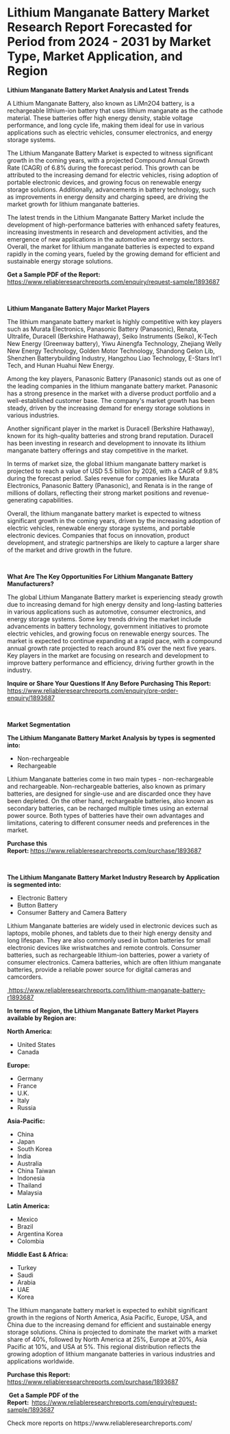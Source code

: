 <p><h1>Lithium Manganate Battery Market Research Report Forecasted for Period from 2024 -  2031 by Market Type, Market Application, and Region</h1></p><p><strong>Lithium Manganate Battery Market Analysis and Latest Trends</strong></p>
<p><p>A Lithium Manganate Battery, also known as LiMn2O4 battery, is a rechargeable lithium-ion battery that uses lithium manganate as the cathode material. These batteries offer high energy density, stable voltage performance, and long cycle life, making them ideal for use in various applications such as electric vehicles, consumer electronics, and energy storage systems.</p><p>The Lithium Manganate Battery Market is expected to witness significant growth in the coming years, with a projected Compound Annual Growth Rate (CAGR) of 6.8% during the forecast period. This growth can be attributed to the increasing demand for electric vehicles, rising adoption of portable electronic devices, and growing focus on renewable energy storage solutions. Additionally, advancements in battery technology, such as improvements in energy density and charging speed, are driving the market growth for lithium manganate batteries.</p><p>The latest trends in the Lithium Manganate Battery Market include the development of high-performance batteries with enhanced safety features, increasing investments in research and development activities, and the emergence of new applications in the automotive and energy sectors. Overall, the market for lithium manganate batteries is expected to expand rapidly in the coming years, fueled by the growing demand for efficient and sustainable energy storage solutions.</p></p>
<p><strong>Get a Sample PDF of the Report:&nbsp;</strong> <a href="https://www.reliableresearchreports.com/enquiry/request-sample/1893687">https://www.reliableresearchreports.com/enquiry/request-sample/1893687</a></p>
<p>&nbsp;</p>
<p><strong>Lithium Manganate Battery Major Market Players</strong></p>
<p><p>The lithium manganate battery market is highly competitive with key players such as Murata Electronics, Panasonic Battery (Panasonic), Renata, Ultralife, Duracell (Berkshire Hathaway), Seiko Instruments (Seiko), K-Tech New Energy (Greenway battery), Yiwu Ainengfa Technology, Zhejiang Welly New Energy Technology, Golden Motor Technology, Shandong Gelon Lib, Shenzhen Batterybuilding Industry, Hangzhou Liao Technology, E-Stars Int'l Tech, and Hunan Huahui New Energy.</p><p>Among the key players, Panasonic Battery (Panasonic) stands out as one of the leading companies in the lithium manganate battery market. Panasonic has a strong presence in the market with a diverse product portfolio and a well-established customer base. The company's market growth has been steady, driven by the increasing demand for energy storage solutions in various industries.</p><p>Another significant player in the market is Duracell (Berkshire Hathaway), known for its high-quality batteries and strong brand reputation. Duracell has been investing in research and development to innovate its lithium manganate battery offerings and stay competitive in the market.</p><p>In terms of market size, the global lithium manganate battery market is projected to reach a value of USD 5.5 billion by 2026, with a CAGR of 9.8% during the forecast period. Sales revenue for companies like Murata Electronics, Panasonic Battery (Panasonic), and Renata is in the range of millions of dollars, reflecting their strong market positions and revenue-generating capabilities.</p><p>Overall, the lithium manganate battery market is expected to witness significant growth in the coming years, driven by the increasing adoption of electric vehicles, renewable energy storage systems, and portable electronic devices. Companies that focus on innovation, product development, and strategic partnerships are likely to capture a larger share of the market and drive growth in the future.</p></p>
<p>&nbsp;</p>
<p><strong>What Are The Key Opportunities For Lithium Manganate Battery Manufacturers?</strong></p>
<p><p>The global Lithium Manganate Battery market is experiencing steady growth due to increasing demand for high energy density and long-lasting batteries in various applications such as automotive, consumer electronics, and energy storage systems. Some key trends driving the market include advancements in battery technology, government initiatives to promote electric vehicles, and growing focus on renewable energy sources. The market is expected to continue expanding at a rapid pace, with a compound annual growth rate projected to reach around 8% over the next five years. Key players in the market are focusing on research and development to improve battery performance and efficiency, driving further growth in the industry.</p></p>
<p><strong>Inquire or Share Your Questions If Any Before Purchasing This Report:</strong> <a href="https://www.reliableresearchreports.com/enquiry/pre-order-enquiry/1893687">https://www.reliableresearchreports.com/enquiry/pre-order-enquiry/1893687</a></p>
<p>&nbsp;</p>
<p><strong>Market Segmentation</strong></p>
<p><strong>The Lithium Manganate Battery Market Analysis by types is segmented into:</strong></p>
<p><ul><li>Non-rechargeable</li><li>Rechargeable</li></ul></p>
<p><p>Lithium Manganate batteries come in two main types - non-rechargeable and rechargeable. Non-rechargeable batteries, also known as primary batteries, are designed for single-use and are discarded once they have been depleted. On the other hand, rechargeable batteries, also known as secondary batteries, can be recharged multiple times using an external power source. Both types of batteries have their own advantages and limitations, catering to different consumer needs and preferences in the market.</p></p>
<p><strong>Purchase this Report:&nbsp;</strong><a href="https://www.reliableresearchreports.com/purchase/1893687">https://www.reliableresearchreports.com/purchase/1893687</a></p>
<p>&nbsp;</p>
<p><strong>The Lithium Manganate Battery Market Industry Research by Application is segmented into:</strong></p>
<p><ul><li>Electronic Battery</li><li>Button Battery</li><li>Consumer Battery and Camera Battery</li></ul></p>
<p><p>Lithium Manganate batteries are widely used in electronic devices such as laptops, mobile phones, and tablets due to their high energy density and long lifespan. They are also commonly used in button batteries for small electronic devices like wristwatches and remote controls. Consumer batteries, such as rechargeable lithium-ion batteries, power a variety of consumer electronics. Camera batteries, which are often lithium manganate batteries, provide a reliable power source for digital cameras and camcorders.</p></p>
<p><a href="https://www.reliableresearchreports.com/lithium-manganate-battery-r1893687">&nbsp;https://www.reliableresearchreports.com/lithium-manganate-battery-r1893687</a></p>
<p><strong>In terms of Region, the Lithium Manganate Battery Market Players available by Region are:</strong></p>
<p>
    <p> <strong> North America: </strong>
        <ul>
            <li>United States</li>
            <li>Canada</li>
        </ul>
        </p> 
    <p> <strong> Europe: </strong>
        <ul>
            <li>Germany</li>
            <li>France</li>
            <li>U.K.</li>
            <li>Italy</li>
            <li>Russia</li>
        </ul>
        </p> 
    <p> <strong> Asia-Pacific: </strong>
        <ul>
            <li>China</li>
            <li>Japan</li>
            <li>South Korea</li>
            <li>India</li>
            <li>Australia</li>
            <li>China Taiwan</li>
            <li>Indonesia</li>
            <li>Thailand</li>
            <li>Malaysia</li>
        </ul>
        </p> 
    <p> <strong> Latin America: </strong>
        <ul>
            <li>Mexico</li>
            <li>Brazil</li>
            <li>Argentina Korea</li>
            <li>Colombia</li>
        </ul>
        </p> 
    <p> <strong> Middle East & Africa: </strong>
        <ul>
            <li>Turkey</li>
            <li>Saudi</li>
            <li>Arabia</li>
            <li>UAE</li>
            <li>Korea</li>
        </ul>
    </p>
    </p>
<p><p>The lithium manganate battery market is expected to exhibit significant growth in the regions of North America, Asia Pacific, Europe, USA, and China due to the increasing demand for efficient and sustainable energy storage solutions. China is projected to dominate the market with a market share of 40%, followed by North America at 25%, Europe at 20%, Asia Pacific at 10%, and USA at 5%. This regional distribution reflects the growing adoption of lithium manganate batteries in various industries and applications worldwide.</p></p>
<p><strong>Purchase this Report: </strong><a href="https://www.reliableresearchreports.com/purchase/1893687">https://www.reliableresearchreports.com/purchase/1893687</a></p>
<p>&nbsp;<strong>Get a Sample PDF of the Report:&nbsp;&nbsp;</strong><a href="https://www.reliableresearchreports.com/enquiry/request-sample/1893687">https://www.reliableresearchreports.com/enquiry/request-sample/1893687</a></p>
<p><strong></strong></p>
<p>Check more reports on https://www.reliableresearchreports.com/</p>